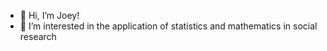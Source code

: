 - 👋 Hi, I’m Joey!
- 👀 I’m interested in the application of statistics and mathematics in social research

<!---
JoeysPouch/JoeysPouch is a ✨ special ✨ repository because its `README.md` (this file) appears on your GitHub profile.
You can click the Preview link to take a look at your changes.
--->
